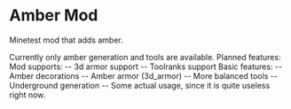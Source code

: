# Amber Mod
Minetest mod that adds amber.

Currently only amber generation and tools are available.
Planned features:
Mod supports:
-- 3d armor support
-- Toolranks support
Basic features:
-- Amber decorations
-- Amber armor (3d_armor)
-- More balanced tools
-- Underground generation
-- Some actual usage, since it is quite useless right now.
